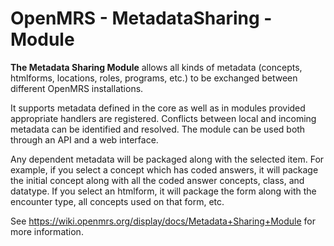 OpenMRS - MetadataSharing - Module
==================================

  **The Metadata Sharing Module** allows all kinds of metadata (concepts, htmlforms, locations, roles, programs, etc.) to be exchanged between different OpenMRS installations. 
  
  It supports metadata defined in the core as well as in modules provided appropriate handlers are registered. Conflicts between local and incoming metadata can be identified and resolved. The module can be used both through an API and a web interface.


Any dependent metadata will be packaged along with the selected item. For example, if you select a concept which has coded answers, it will package the initial concept along with all the coded answer concepts, class, and datatype. If you select an htmlform, it will package the form along with the encounter type, all concepts used on that form, etc.

See https://wiki.openmrs.org/display/docs/Metadata+Sharing+Module for more information.
